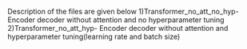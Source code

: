 Description of the files are given below
1)Transformer_no_att_no_hyp- Encoder decoder without attention and no hyperparameter tuning
2)Transformer_no_att_hyp- Encoder decoder without attention and  hyperparameter tuning(learning rate and batch size)
